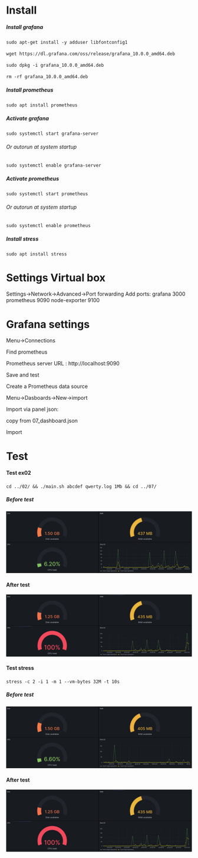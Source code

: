 # Install
##### Install grafana
`sudo apt-get install -y adduser libfontconfig1`

`wget https://dl.grafana.com/oss/release/grafana_10.0.0_amd64.deb`

`sudo dpkg -i grafana_10.0.0_amd64.deb`

`rm -rf grafana_10.0.0_amd64.deb`
##### Install prometheus
`sudo apt install prometheus`
##### Activate grafana
`sudo systemctl start grafana-server`

######  Or autorun at system startup
`sudo systemctl enable grafana-server`

##### Activate prometheus
`sudo systemctl start prometheus`
###### Or autorun at system startup
`sudo systemctl enable prometheus`

##### Install stress
`sudo apt install stress`

# Settings Virtual box
Settings->Network->Advanced->Port forwarding
Add ports:
    grafana 3000
    prometheus 9090
    node-exporter 9100

# Grafana settings
Menu->Connections

Find prometheus

Prometheus server URL : http://localhost:9090

Save and test

Create a Prometheus data source

Menu->Dasboards->New->import

Import via panel json:

copy from 07_dashboard.json

Import

# Test

#### Test ex02

`cd ../02/ && ./main.sh abcdef qwerty.log 1Mb && cd ../07/`
##### Before test
![begore](./test1.jpg)

#### After test
![after](./test2.jpg)


#### Test stress
`stress -c 2 -i 1 -m 1 --vm-bytes 32M -t 10s`
##### Before test
![begore](./test3.jpg)

#### After test
![after](./test4.jpg)
